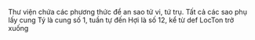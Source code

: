 Thư viện chứa các phương thức để an sao tử vi, tứ trụ.
Tất cả các sao phụ lấy cung Tý là cung số 1, tuần tự đến Hợi là số 12, kể từ def LocTon trở xuống
